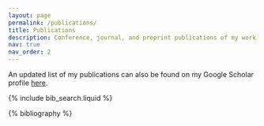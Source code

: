 ```yaml
---
layout: page
permalink: /publications/
title: Publications
description: Conference, journal, and preprint publications of my work
nav: true
nav_order: 2
---
```


An updated list of my publications can also be found on my Google Scholar profile [here](https://scholar.google.com/citations?user=iBuxBEUAAAAJ&hl=en).

<!-- _pages/publications.md -->

<!-- Bibsearch Feature -->

{% include bib_search.liquid %}

<div class="publications">

{% bibliography %}

</div>

